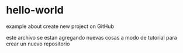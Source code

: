 # hello-world
example about create new project on GitHub

este archivo se estan agregando nuevas cosas a modo de tutorial para crear un nuevo repositorio
